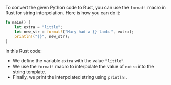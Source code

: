  To convert the given Python code to Rust, you can use the `format!` macro in Rust for string interpolation. Here is how you can do it:

```rust
fn main() {
    let extra = "little";
    let new_str = format!("Mary had a {} lamb.", extra);
    println!("{}", new_str);
}
```

In this Rust code:
- We define the variable `extra` with the value `"little"`.
- We use the `format!` macro to interpolate the value of `extra` into the string template.
- Finally, we print the interpolated string using `println!`.
